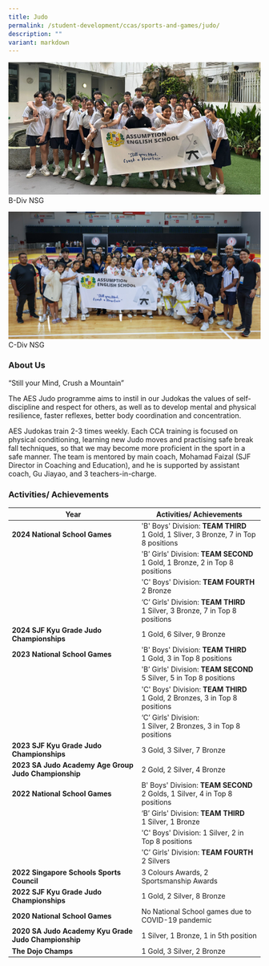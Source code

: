 ```yaml
---
title: Judo
permalink: /student-development/ccas/sports-and-games/judo/
description: ""
variant: markdown
---
```

![Judo 2024 B-Div](/images/2_JUDO_B_DIV_NSG_2024.png)
B-Div NSG

![Judo C-Div 2024](/images/Judo_C_Div_2024.png)
C-Div NSG

### About Us

“Still your Mind, Crush a Mountain”

The AES Judo programme aims to instil in our Judokas the values of self-discipline and respect for others, as well as to develop mental and physical resilience, faster reflexes, better body coordination and concentration.&nbsp;

AES Judokas train 2-3 times weekly. Each CCA training is focused on physical conditioning, learning new Judo moves and practising safe break fall techniques, so that we may become more proficient in the sport in a safe manner. The team is mentored by main coach, Mohamad Faizal (SJF Director in Coaching and Education), and he is supported by assistant coach, Gu Jiayao, and 3 teachers-in-charge.


### Activities/ Achievements


| Year | Activities/ Achievements| 
| -------- | -------- | 
| **2024 National School Games**  |'B' Boys' Division: **TEAM THIRD** <br>1 Gold, 1 Sliver, 3 Bronze, 7 in Top 8 positions |
|     | 'B’ Girls' Division: **TEAM SECOND** <br> 1 Gold, 1 Bronze, 2 in Top 8 positions   |
|     | 'C' Boys' Division: **TEAM FOURTH** <br> 2 Bronze    |
|     | ‘C’ Girls' Division: **TEAM THIRD** <br>1 Silver, 3 Bronze, 7 in Top 8 positions     |
| **2024 SJF Kyu Grade Judo Championships**  | 1 Gold, 6 Silver, 9 Bronze|
| **2023 National School Games**  |'B' Boys' Division: **TEAM THIRD** <br>1 Gold, 3 in Top 8 positions |
|     | 'B’ Girls' Division: **TEAM SECOND** <br>5 Silver, 5 in Top 8 positions   |
|     | 'C' Boys' Division: **TEAM THIRD** <br>1 Gold, 2 Bronzes, 3 in Top 8 positions    |
|     | ‘C’ Girls' Division: <br>1 Silver, 2 Bronzes, 3 in Top 8 positions     |
| **2023 SJF Kyu Grade Judo Championships**  | 3 Gold, 3 Silver, 7 Bronze   |
| **2023 SA Judo Academy Age Group Judo Championship**| 2 Gold, 2 Silver, 4 Bronze  |
| **2022 National School Games**  | B' Boys' Division: **TEAM SECOND** <br>2 Golds, 1 Silver, 4 in Top 8 positions  |
|   | ‘B’ Girls' Division: **TEAM THIRD** <br>1 Silver, 1 Bronze  |
|   | 'C' Boys' Division: 1 Silver, 2 in Top 8 positions  |
|   | 'C’ Girls' Division: **TEAM FOURTH** <br>2 Silvers|
| **2022 Singapore Schools Sports Council**  | 3 Colours Awards, 2 Sportsmanship Awards     |
| **2022 SJF Kyu Grade Judo Championships**  | 1 Gold, 2 Silver, 8 Bronze     |
| **2020 National School Games**  | No National School games due to COVID-19 pandemic  |
| **2020 SA Judo Academy Kyu Grade Judo Championship**  | 1 Silver, 1 Bronze, 1 in 5th position |
|  **The Dojo Champs** |  1 Gold, 3 Silver, 2 Bronze |